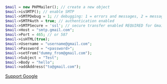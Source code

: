   ```php
  $mail = new PHPMailer(); // create a new object
  $mail->isSMTP(); // enable SMTP
  $mail->SMTPDebug = 1; // debugging: 1 = errors and messages, 2 = messages only
  $mail->SMTPAuth = true; // authentication enabled
  $mail->SMTPSecure = 'ssl'; // secure transfer enabled REQUIRED for Gmail
  $mail->Host = "smtp.gmail.com";
  $mail->Port = 465; // or 587
  $mail->isHTML(true);
  $mail->Username = "username@gmail.com";
  $mail->Password = "<password>";
  $mail->setFrom("dummy_from@gmail.com");
  $mail->Subject = "Test";
  $mail->Body = "hello";
  $mail->addAddress("to@gmail.com");
  ```
  [Support Google](https://support.google.com/mail/answer/7126229?p=client_login&rd=2&visit_id=636840393382918914-896209239#cantsignin)
